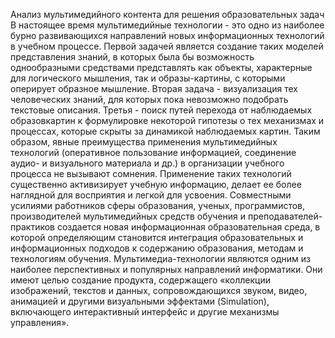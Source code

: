 Анализ мультимедийного контента для решения образовательных задач
В настоящее время мультимедийные технологии - это одно из наиболее бурно развивающихся направлений новых информационных технологий в учебном процессе. 
Первой задачей является создание таких моделей представления знаний, в которых была бы возможность однообразными средствами представлять как объекты, характерные для логического мышления, так и образы-картины, с которыми оперирует образное мышление. Вторая задача - визуализация тех человеческих знаний, для которых пока невозможно подобрать текстовые описания. Третья - поиск путей перехода от наблюдаемых образовкартин к формулировке некоторой гипотезы о тех механизмах и процессах, которые скрыты за динамикой наблюдаемых картин. 
Таким образом, явные преимущества применения мультимедийных технологий (оперативное пользование информацией, соединение аудио- и визуального материала и др.) в организации учебного процесса не вызывают сомнения. Применение таких технологий существенно активизирует учебную информацию, делает ее более наглядной для восприятия и легкой для усвоения. 
Совместными усилиями работников сферы образования, ученых, программистов, производителей мультимедийных средств обучения и преподавателей-практиков создается новая информационная образовательная среда, в которой определяющим становится интеграция образовательных и информационных подходов к содержанию образования, методам и технологиям обучения. 
Мультимедиa-технологии являются одним из наиболее перспективных и популярных направлений информатики. Они имеют целью создание продукта, содержащего «коллекции изображений, текстов и данных, сопровождающихся звуком, видео, анимацией и другими визуальными эффектами (Simulation), включающего интерактивный интерфейс и другие механизмы управления».
